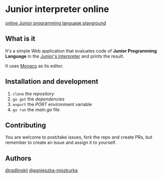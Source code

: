 # Junior interpreter online

[online Junior programming language playground](https://junior-interpreter-online.vercel.app)

## What is it

It's a simple Web application that evaluates code of **Junior Programming Language** in the [Junior's Interpreter](https://github.com/radlinskii/junior-interpreter) and prints the result.

It uses [Monaco](https://microsoft.github.io/monaco-editor/index.html) as its editor.

## Installation and development

1. `clone` the *repository*
2. `go get` the *dependencies*
3. `export` the *PORT* environment variable
4. `go run` the *main.go* file

## Contributing

You are welcome to post/take issues, fork the repo and create PRs, but remember to create an issue and assign it to yourself.

## Authors

[@radlinskii](https://github.com/radlinskii)
[@agnieszka-miszkurka](https://github.com/agnieszka-miszkurka)
